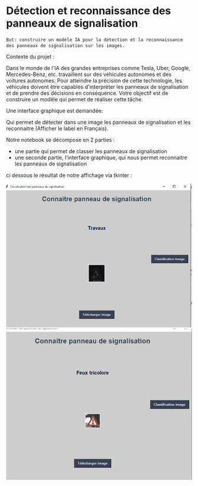 # Détection et reconnaissance des panneaux de signalisation


    But: construire un modèle IA pour la détection et la reconnaissance des panneaux de signalisation sur les images. 
    
Contexte du projet :

Dans le monde de l'IA des grandes entreprises comme Tesla, Uber, Google, Mercedes-Benz, etc. travaillent sur des véhicules autonomes et des voitures autonomes. Pour atteindre la précision de cette technologie, les véhicules doivent être capables d'interpréter les panneaux de signalisation et de prendre des décisions en conséquence. Votre objectif est de construire un modèle qui permet de réaliser cette tâche.

Une interface graphique est demandée:

   Qui permet de détecter dans une image les panneaux de signalisation et les reconnaitre (Afficher le label en Français).

    
Notre notebook se décompose en 2 parties :

- une partie qui permet de classer les panneaux de signalisation
- une seconde partie, l'interface graphique, qui nous permet reconnaitre les panneaux de signalisation

ci dessous le résultat de notre affichage via tkinter  :

![image](exemple1.PNG)
![image](exemple2.PNG)

